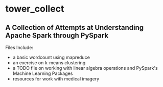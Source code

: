 # tower_collect

A Collection of Attempts at Understanding Apache Spark through PySpark
----
Files Include:
 - a basic wordcount using mapreduce
 - an exercise on k-means clustering
 - a TODO file on working with linear algebra operations and PySpark's Machine Learning Packages
 - resources for work with medical imagery
